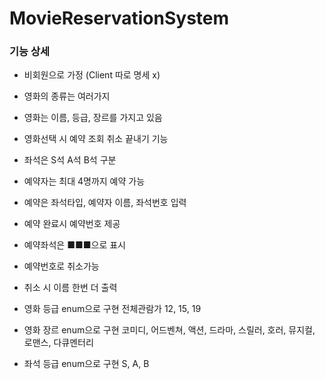 # MovieReservationSystem

### 기능 상세

- 비회원으로 가정 (Client 따로 명세 x)
- 영화의 종류는 여러가지
- 영화는 이름, 등급, 장르를 가지고 있음
- 영화선택 시 예약 조회 취소 끝내기 기능
- 좌석은 S석 A석 B석 구분
- 예약자는 최대 4명까지 예약 가능
- 예약은 좌석타입, 예약자 이름, 좌석번호 입력
- 예약 완료시 예약번호 제공

- 예약좌석은 ■■■으로 표시

- 예약번호로 취소가능
- 취소 시 이름 한번 더 출력

- 영화 등급 enum으로 구현 전체관람가 12, 15, 19
- 영화 장르 enum으로 구현 코미디, 어드벤쳐, 액션, 드라마, 스릴러, 호러, 뮤지컬, 로맨스, 다큐멘터리
- 좌석 등급 enum으로 구현 S, A, B